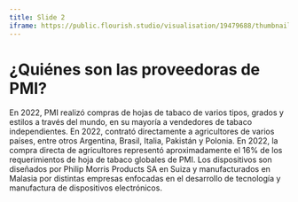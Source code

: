 ```yaml
---
title: Slide 2
iframe: https://public.flourish.studio/visualisation/19479688/thumbnail
---
```


# ¿Quiénes son las proveedoras de PMI?

En 2022, PMI realizó compras de hojas de tabaco de varios tipos, grados y estilos a través del mundo, en su mayoría a vendedores de tabaco independientes. En 2022, contrató directamente a agricultores de varios países, entre otros Argentina, Brasil, Italia, Pakistán y Polonia. En 2022, la compra directa de agricultores representó aproximadamente el 16% de los requerimientos de hoja de tabaco globales de PMI. Los dispositivos son diseñados por Philip Morris Products SA en Suiza y manufacturados en Malasia 
por distintas empresas enfocadas en el desarrollo de tecnología y manufactura de dispositivos electrónicos.
